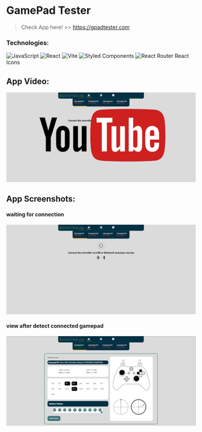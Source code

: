 # GamePad Tester

> Check App here! >> https://gpadtester.com

### Technologies:

![JavaScript](https://img.shields.io/badge/javascript-%23323330.svg?style=for-the-badge&logo=javascript&logoColor=%23F7DF1E)
![React](https://img.shields.io/badge/react-%2320232a.svg?style=for-the-badge&logo=react&logoColor=%2361DAFB)
![Vite](https://img.shields.io/badge/vite-%23646CFF.svg?style=for-the-badge&logo=vite&logoColor=white)
![Styled Components](https://img.shields.io/badge/styled--components-DB7093?style=for-the-badge&logo=styled-components&logoColor=white)
![React Router](https://img.shields.io/badge/React_Router-CA4245?style=for-the-badge&logo=react-router&logoColor=white)
React Icons

## App Video:

[![video_1](src/assets/YT.png)](https://youtu.be/V-nk11RfANA)

## App Screenshots:

#### waiting for connection

![screenshot_1](src/assets/screenshot_1.png)

#### view after detect connected gamepad

![screenshot_2](src/assets/screenshot_2.png)
